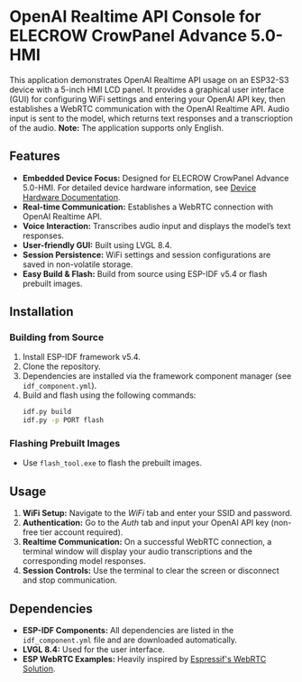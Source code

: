 # OpenAI Realtime API Console for ELECROW CrowPanel Advance 5.0-HMI

This application demonstrates OpenAI Realtime API usage on an ESP32-S3 device with a 5-inch HMI LCD panel. It provides a graphical user interface (GUI) for configuring WiFi settings and entering your OpenAI API key, then establishes a WebRTC communication with the OpenAI Realtime API. Audio input is sent to the model, which returns text responses and a transcrioption of the audio.
**Note:** The application supports only English.

## Features

- **Embedded Device Focus:** Designed for ELECROW CrowPanel Advance 5.0-HMI. For detailed device hardware information, see [Device Hardware Documentation](https://www.elecrow.com/pub/wiki/CrowPanel_Advance_5.0-HMI_ESP32_AI_Display.html).
- **Real-time Communication:** Establishes a WebRTC connection with OpenAI Realtime API.
- **Voice Interaction:** Transcribes audio input and displays the model’s text responses.
- **User-friendly GUI:** Built using LVGL 8.4.
- **Session Persistence:** WiFi settings and session configurations are saved in non-volatile storage.
- **Easy Build & Flash:** Build from source using ESP-IDF v5.4 or flash prebuilt images.

## Installation

### Building from Source

1. Install ESP-IDF framework v5.4.
2. Clone the repository.
3. Dependencies are installed via the framework component manager (see `idf_component.yml`).
4. Build and flash using the following commands:
   ```bash
   idf.py build
   idf.py -p PORT flash
   ```

### Flashing Prebuilt Images

- Use `flash_tool.exe` to flash the prebuilt images.

## Usage

1. **WiFi Setup:** Navigate to the *WiFi* tab and enter your SSID and password.
2. **Authentication:** Go to the *Auth* tab and input your OpenAI API key (non-free tier account required).
3. **Realtime Communication:** On a successful WebRTC connection, a terminal window will display your audio transcriptions and the corresponding model responses.
4. **Session Controls:** Use the terminal to clear the screen or disconnect and stop communication.

## Dependencies

- **ESP-IDF Components:** All dependencies are listed in the `idf_component.yml` file and are downloaded automatically.
- **LVGL 8.4:** Used for the user interface.
- **ESP WebRTC Examples:** Heavily inspired by [Espressif's WebRTC Solution](https://github.com/espressif/esp-webrtc-solution).
